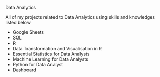 Data Analytics

All of my projects related to Data Analytics using skills and knowledges listed below
- Google Sheets
- SQL
- R
- Data Transformation and Visualisation in R
- Essential Statistics for Data Analysts
- Machine Learning for Data Analysts
- Python for Data Analyst
- Dashboard


